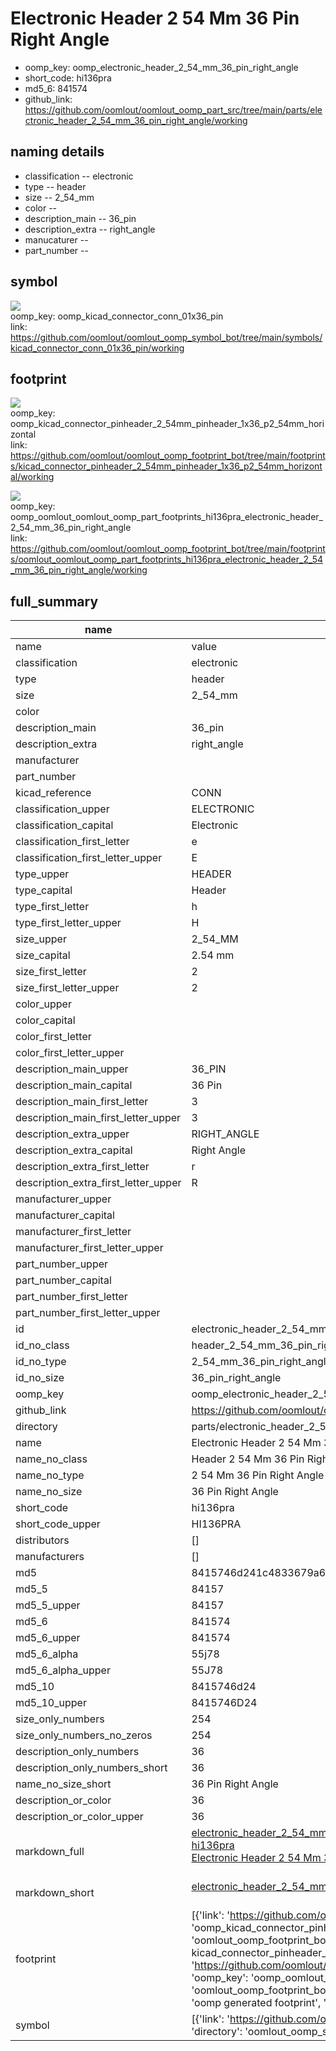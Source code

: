 # Electronic Header 2 54 Mm 36 Pin Right Angle

  
* oomp_key: oomp_electronic_header_2_54_mm_36_pin_right_angle 
* short_code: hi136pra
* md5_6: 841574  
* github_link: https://github.com/oomlout/oomlout_oomp_part_src/tree/main/parts/electronic_header_2_54_mm_36_pin_right_angle/working  
## naming details
* classification -- electronic
* type -- header
* size -- 2_54_mm
* color -- 
* description_main -- 36_pin
* description_extra -- right_angle
* manucaturer -- 
* part_number -- 



## symbol

![](symbol/{index}/working/working_600.png)  
oomp_key: oomp_kicad_connector_conn_01x36_pin  
link: https://github.com/oomlout/oomlout_oomp_symbol_bot/tree/main/symbols/kicad_connector_conn_01x36_pin/working  

## footprint

![](footprint/{index}/working/working_600.png)  
oomp_key: oomp_kicad_connector_pinheader_2_54mm_pinheader_1x36_p2_54mm_horizontal  
link: https://github.com/oomlout/oomlout_oomp_footprint_bot/tree/main/footprints/kicad_connector_pinheader_2_54mm_pinheader_1x36_p2_54mm_horizontal/working  

![](footprint/{index}/working/working_600.png)  
oomp_key: oomp_oomlout_oomlout_oomp_part_footprints_hi136pra_electronic_header_2_54_mm_36_pin_right_angle  
link: https://github.com/oomlout/oomlout_oomp_footprint_bot/tree/main/footprints/oomlout_oomlout_oomp_part_footprints_hi136pra_electronic_header_2_54_mm_36_pin_right_angle/working  

## full_summary
| name | value | 
| --- | --- | 
| name | value | 
| classification | electronic | 
| type | header | 
| size | 2_54_mm | 
| color |  | 
| description_main | 36_pin | 
| description_extra | right_angle | 
| manufacturer |  | 
| part_number |  | 
| kicad_reference | CONN | 
| classification_upper | ELECTRONIC | 
| classification_capital | Electronic | 
| classification_first_letter | e | 
| classification_first_letter_upper | E | 
| type_upper | HEADER | 
| type_capital | Header | 
| type_first_letter | h | 
| type_first_letter_upper | H | 
| size_upper | 2_54_MM | 
| size_capital | 2.54 mm | 
| size_first_letter | 2 | 
| size_first_letter_upper | 2 | 
| color_upper |  | 
| color_capital |  | 
| color_first_letter |  | 
| color_first_letter_upper |  | 
| description_main_upper | 36_PIN | 
| description_main_capital | 36 Pin | 
| description_main_first_letter | 3 | 
| description_main_first_letter_upper | 3 | 
| description_extra_upper | RIGHT_ANGLE | 
| description_extra_capital | Right Angle | 
| description_extra_first_letter | r | 
| description_extra_first_letter_upper | R | 
| manufacturer_upper |  | 
| manufacturer_capital |  | 
| manufacturer_first_letter |  | 
| manufacturer_first_letter_upper |  | 
| part_number_upper |  | 
| part_number_capital |  | 
| part_number_first_letter |  | 
| part_number_first_letter_upper |  | 
| id | electronic_header_2_54_mm_36_pin_right_angle | 
| id_no_class | header_2_54_mm_36_pin_right_angle | 
| id_no_type | 2_54_mm_36_pin_right_angle | 
| id_no_size | 36_pin_right_angle | 
| oomp_key | oomp_electronic_header_2_54_mm_36_pin_right_angle | 
| github_link | https://github.com/oomlout/oomlout_oomp_part_src/tree/main/parts/electronic_header_2_54_mm_36_pin_right_angle/working | 
| directory | parts/electronic_header_2_54_mm_36_pin_right_angle | 
| name | Electronic Header 2 54 Mm 36 Pin Right Angle | 
| name_no_class | Header 2 54 Mm 36 Pin Right Angle | 
| name_no_type | 2 54 Mm 36 Pin Right Angle | 
| name_no_size | 36 Pin Right Angle | 
| short_code | hi136pra | 
| short_code_upper | HI136PRA | 
| distributors | [] | 
| manufacturers | [] | 
| md5 | 8415746d241c4833679a6b9d8aa99958 | 
| md5_5 | 84157 | 
| md5_5_upper | 84157 | 
| md5_6 | 841574 | 
| md5_6_upper | 841574 | 
| md5_6_alpha | 55j78 | 
| md5_6_alpha_upper | 55J78 | 
| md5_10 | 8415746d24 | 
| md5_10_upper | 8415746D24 | 
| size_only_numbers | 254 | 
| size_only_numbers_no_zeros | 254 | 
| description_only_numbers | 36 | 
| description_only_numbers_short | 36 | 
| name_no_size_short | 36 Pin Right Angle | 
| description_or_color | 36 | 
| description_or_color_upper | 36 | 
| markdown_full | [electronic_header_2_54_mm_36_pin_right_angle](https://github.com/oomlout/oomlout_oomp_part_src/tree/main/parts/electronic_header_2_54_mm_36_pin_right_angle/working)<br>[hi136pra](https://github.com/oomlout/oomlout_oomp_part_src/tree/main/parts/electronic_header_2_54_mm_36_pin_right_angle/working)<br>[Electronic Header 2 54 Mm 36 Pin Right Angle](https://github.com/oomlout/oomlout_oomp_part_src/tree/main/parts/electronic_header_2_54_mm_36_pin_right_angle/working)<br><br> | 
| markdown_short | [electronic_header_2_54_mm_36_pin_right_angle](https://github.com/oomlout/oomlout_oomp_part_src/tree/main/parts/electronic_header_2_54_mm_36_pin_right_angle/working)<br><br> | 
| footprint | [{'link': 'https://github.com/oomlout/oomlout_oomp_footprint_bot/tree/main/foootprntss/kicad_connector_pinheader_2_54mm_pinheader_1x36_p2_54mm_horizontal', 'oomp_key': 'oomp_kicad_connector_pinheader_2_54mm_pinheader_1x36_p2_54mm_horizontal', 'directory': 'oomlout_oomp_footprint_bot/footprints/kicad_connector_pinheader_2_54mm_pinheader_1x36_p2_54mm_horizontal//working/working.kicad_mod', 'note': 'source footprint kicad_connector_pinheader_2_54mm_pinheader_1x36_p2_54mm_horizontal', 'index': 0}, {'link': 'https://github.com/oomlout/oomlout_oomp_footprint_bot/tree/main/foootprntss/oomlout_oomlout_oomp_part_footprints_hi136pra_electronic_header_2_54_mm_36_pin_right_angle', 'oomp_key': 'oomp_oomlout_oomlout_oomp_part_footprints_hi136pra_electronic_header_2_54_mm_36_pin_right_angle', 'directory': 'oomlout_oomp_footprint_bot/footprints/oomlout_oomlout_oomp_part_footprints_hi136pra_electronic_header_2_54_mm_36_pin_right_angle//working/working.kicad_mod', 'note': 'oomp generated footprint', 'index': 1}] | 
| symbol | [{'link': 'https://github.com/oomlout/oomlout_oomp_symbol_bot/tree/main/symbols/kicad_connector_conn_01x36_pin', 'oomp_key': 'oomp_kicad_connector_conn_01x36_pin', 'directory': 'oomlout_oomp_symbol_bot/symbols/kicad_connector_conn_01x36_pin//working/working.kicad_sym', 'index': 0}] | 
